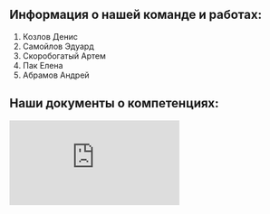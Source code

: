 ## Информация о нашей команде и работах:

1. Козлов Денис
2. Самойлов Эдуард
3. Скоробогатый Артем
4. Пак Елена
5. Абрамов Андрей

## Наши документы о компетенциях:  

![sertificats](https://github.com/andrzejabramov/command_portfolio/blob/main/sertificats/OUR_SERTIFICATS.md)  